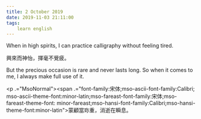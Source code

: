 ```yaml
---
title: 2 October 2019
date: 2019-11-03 21:11:00
tags:
    learn english
---
```

<p .="MsoNormal"><span lang="EN-US">When in high spirits, I can practice calligraphy
without feeling tired.</span></p>

<p .="MsoNormal"><span .="font-family:&#x5B8B;&#x4F53;;mso-ascii-font-family:Calibri;
mso-ascii-theme-font:minor-latin;mso-fareast-font-family:&#x5B8B;&#x4F53;;mso-fareast-theme-font:
minor-fareast;mso-hansi-font-family:Calibri;mso-hansi-theme-font:minor-latin">&#x8208;&#x4F86;&#x800C;&#x795E;&#x6021;&#xFF0C;&#x63EE;&#x6BEB;&#x4E0D;&#x89BA;&#x75B2;&#x3002;</span></p><p .="MsoNormal"><span lang="EN-US">But the precious occasion is rare and never
lasts long. So when it comes to me, I always make full use of it.</span></p><p .="MsoNormal"><span .="font-family:&#x5B8B;&#x4F53;;mso-ascii-font-family:Calibri;
mso-ascii-theme-font:minor-latin;mso-fareast-font-family:&#x5B8B;&#x4F53;;mso-fareast-theme-font:
minor-fareast;mso-hansi-font-family:Calibri;mso-hansi-theme-font:minor-latin">

</span></p><p .="MsoNormal"><span .="font-family:&#x5B8B;&#x4F53;;mso-ascii-font-family:Calibri;
mso-ascii-theme-font:minor-latin;mso-fareast-font-family:&#x5B8B;&#x4F53;;mso-fareast-theme-font:
minor-fareast;mso-hansi-font-family:Calibri;mso-hansi-theme-font:minor-latin">&#x8499;&#x9867;&#x7576;&#x73CE;&#x91CD;&#xFF0C;&#x6D88;&#x901D;&#x5728;&#x77AC;&#x606F;&#x3002;</span></p>